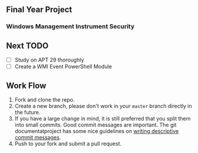 ## Final Year Project
### Windows Management Instrument Security

## Next TODO
- [ ] Study on APT 29 thoroughly 
- [ ] Create a WMI Event PowerShell Module

## Work Flow
1. Fork and clone the repo.
2. Create a new branch, please don't work in your `master` branch directly in the future.
3. If you have a large change in mind, it is still preferred that you split them into small commits.  Good commit messages are important.  The git documentatproject has some nice guidelines on [writing descriptive commit messages](http://git-scm.com/book/ch5-2.html#Commit-Guidelines).
4. Push to your fork and submit a pull request.
